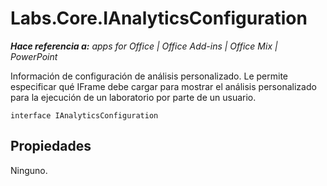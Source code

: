 
# Labs.Core.IAnalyticsConfiguration

 _**Hace referencia a:** apps for Office | Office Add-ins | Office Mix | PowerPoint_

Información de configuración de análisis personalizado. Le permite especificar qué IFrame debe cargar para mostrar el análisis personalizado para la ejecución de un laboratorio por parte de un usuario.

```
interface IAnalyticsConfiguration
```


## Propiedades

Ninguno.

